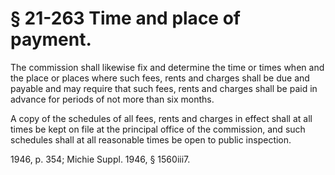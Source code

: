 # § 21-263 Time and place of payment.

<p>The commission shall likewise fix and determine the time or times when and the place or places where such fees, rents and charges shall be due and payable and may require that such fees, rents and charges shall be paid in advance for periods of not more than six months.</p><p>A copy of the schedules of all fees, rents and charges in effect shall at all times be kept on file at the principal office of the commission, and such schedules shall at all reasonable times be open to public inspection.</p><p>1946, p. 354; Michie Suppl. 1946, § 1560iii7.</p>